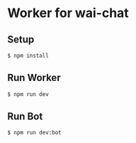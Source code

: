 # Worker for wai-chat

## Setup

```sh
$ npm install
```

## Run Worker

```sh
$ npm run dev
```


## Run Bot

```sh
$ npm run dev:bot
```
